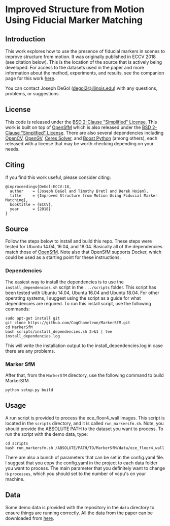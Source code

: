 # Improved Structure from Motion Using Fiducial Marker Matching


## Introduction ##
This work explores how to use the presence of fiducial markers in scenes to improve structure from motion. It was originally published in ECCV 2018 (see citation below). This is the location of the source that is actively being developed. For access to the datasets used in the paper and more information about the method, experiments, and results, see the companion page for this work [here](http://degol2.web.engr.illinois.edu/pages/TagSfM_ECCV18.html).

You can contact Joseph DeGol (degol2@illinois.edu) with any questions, problems, or suggestions.

## License ##
This code is released under the [BSD 2-Clause "Simplified" License](https://github.com/CogChameleon/MarkerSfM/blob/master/LICENSE). This work is built on top of [OpenSfM](https://github.com/mapillary/OpenSfM) which is also released under the [BSD 2-Clause "Simplified" License](https://github.com/mapillary/OpenSfM/blob/master/LICENSE). There are also several dependencies including [OpenCV](https://opencv.org/), [OpenGV](http://laurentkneip.github.io/opengv/), [Ceres Solver](http://ceres-solver.org/), and [Boost Python](https://www.boost.org/) (among others), each released with a license that may be worth checking depending on your needs.


## Citing ##
If you find this work useful, please consider citing:
```
@inproceedings{DeGol:ECCV:18,
  author    = {Joseph DeGol and Timothy Bretl and Derek Hoiem},
  title     = {Improved Structure from Motion Using Fiducial Marker Matching},
  booktitle = {ECCV},
  year      = {2018}
}
```


## Source ## 
Follow the steps below to install and build this repo. These steps were tested for Ubuntu 14.04, 16.04, and 18.04. Basically all of the dependencies match those of [OpenSfM](https://github.com/mapillary/OpenSfM). Note also that OpenSfM supports Docker, which could be used as a starting point for these instructions.

### Dependencies ###
The easiest way to install the dependencies is to use the `install_dependencies.sh` script in the `.../scripts` folder. This script has been tested with Ubuntu 14.04, Ubuntu 16.04 and Ubuntu 18.04. For other operating systems, I suggest using the script as a guide for what dependencies are required. To run this install script, use the following commands:
```
sudo apt-get install git
git clone https://github.com/CogChameleon/MarkerSfM.git
cd MarkerSfM
bash scripts/install_dependencies.sh 2>&1 | tee install_dependencies.log
```
This will write the installation output to the install_dependencies.log in case there are any problems. 

### Marker SfM ###
After that, from the `MarkerSfM` directory, use the following command to build MarkerSfM.
```
python setup.py build
```


## Usage ##
A run script is provided to process the ece_floor4_wall images. This script is located in the `scripts` directory, and it is called `run_markersfm.sh`. Note, you should provide the ABSOLUTE PATH to the dataset you want to process. To run the script with the demo data, type:
```
cd scripts
bash run_markersfm.sh /ABSOLUTE/PATH/TO/MarkerSfM/data/ece_floor4_wall
```

There are also a bunch of parameters that can be set in the config.yaml file. I suggest that you copy the config.yaml in the project to each data folder you want to process. The main parameter that you definitely want to change is `processes`, which you should set to the number of vcpu's on your machine.


## Data ##
Some demo data is provided with the repository in the `data` directory to ensure things are running correctly. All the data from the paper can be downloaded from [here](http://degol2.web.engr.illinois.edu/pages/TagSfM_ECCV18.html).

